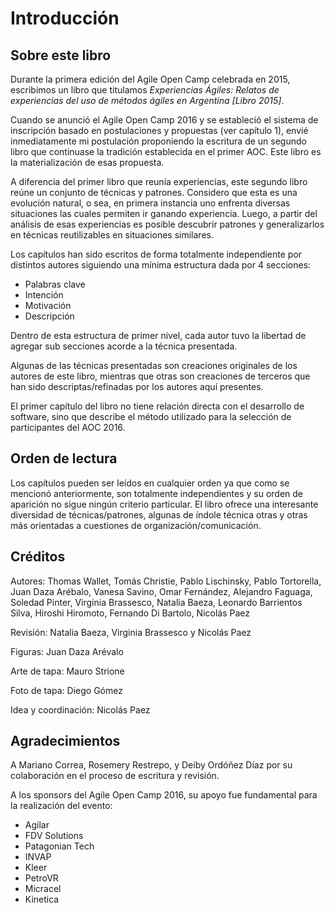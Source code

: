 # Introducción

## Sobre este libro

Durante la primera edición del Agile Open Camp celebrada en 2015, escribimos un libro que titulamos _Experiencias Ágiles: Relatos de experiencias del uso de métodos ágiles en Argentina [Libro 2015]_.

Cuando se anunció el Agile Open Camp 2016 y se estableció el sistema de inscripción basado en postulaciones y propuestas (ver capítulo 1), envié inmediatamente mi postulación proponiendo la escritura de un segundo libro que continuase la tradición establecida en el primer AOC. Este libro es la materialización de esas propuesta.

A diferencia del primer libro que reunía experiencias, este segundo libro reúne un conjunto de técnicas y patrones. Considero que esta es una evolución natural, o sea, en primera instancia uno enfrenta diversas situaciones las cuales permiten ir ganando experiencia. Luego, a partir del análisis de esas experiencias es posible descubrir patrones y generalizarlos en técnicas reutilizables en situaciones similares.

Los capítulos han sido escritos de forma totalmente independiente por distintos autores siguiendo una mínima estructura dada por 4 secciones:

*   Palabras clave
*   Intención
*   Motivación
*   Descripción

Dentro de esta estructura de primer nivel, cada autor tuvo la libertad de agregar sub secciones acorde a la técnica presentada.

Algunas de las técnicas presentadas son creaciones originales de los autores de este libro, mientras que otras son creaciones de terceros que han sido descriptas/refinadas por los autores aquí presentes.

El primer capítulo del libro no tiene relación directa con el desarrollo de software, sino que describe el método utilizado para la selección de participantes del AOC 2016.

## Orden de lectura

Los capítulos pueden ser leídos en cualquier orden ya que como se mencionó anteriormente, son totalmente independientes y su orden de aparición no sigue ningún criterio particular. El libro ofrece una interesante diversidad de técnicas/patrones, algunas de índole técnica otras y otras más orientadas a cuestiones de organización/comunicación.

## Créditos

Autores: Thomas Wallet, Tomás Christie, Pablo Lischinsky, Pablo Tortorella, Juan Daza Arébalo, Vanesa Savino, Omar Fernández, Alejandro Faguaga, Soledad Pinter, Virginia Brassesco, Natalia Baeza, Leonardo Barrientos Silva, Hiroshi Hiromoto, Fernando Di Bartolo, Nicolás Paez

Revisión: Natalia Baeza, Virginia Brassesco y Nicolás Paez

Figuras: Juan Daza Arévalo

Arte de tapa: Mauro Strione

Foto de tapa: Diego Gómez

Idea y coordinación: Nicolás Paez

## Agradecimientos

A Mariano Correa, Rosemery Restrepo, y Deiby Ordóñez Díaz por su colaboración en el proceso de escritura y revisión.

A los sponsors del Agile Open Camp 2016, su apoyo fue fundamental para la realización del evento:

*   Agilar
*   FDV Solutions
*   Patagonian Tech
*   INVAP
*   Kleer
*   PetroVR
*   Micracel
*   Kinetica